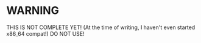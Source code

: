 # WARNING

THIS IS NOT COMPLETE YET!
(At the time of writing, I haven't even started x86_64 compat!)
DO NOT USE!
